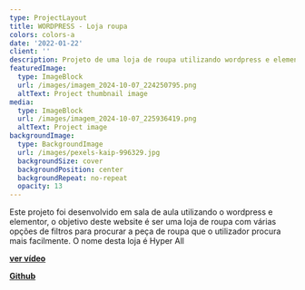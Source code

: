```yaml
---
type: ProjectLayout
title: WORDPRESS - Loja roupa
colors: colors-a
date: '2022-01-22'
client: ''
description: Projeto de uma loja de roupa utilizando wordpress e elementor
featuredImage:
  type: ImageBlock
  url: /images/imagem_2024-10-07_224250795.png
  altText: Project thumbnail image
media:
  type: ImageBlock
  url: /images/imagem_2024-10-07_225936419.png
  altText: Project image
backgroundImage:
  type: BackgroundImage
  url: /images/pexels-kaip-996329.jpg
  backgroundSize: cover
  backgroundPosition: center
  backgroundRepeat: no-repeat
  opacity: 13
---
```

Este projeto foi desenvolvido em sala de aula utilizando o wordpress e elementor, o objetivo deste website é ser uma loja de roupa com várias opções de filtros para procurar a peça de roupa que o utilizador procura mais facilmente. O nome desta loja é Hyper All

[**ver vídeo**](https://drive.google.com/file/d/1gr644oP-8UyX1RrR8pLo9gZdcVo3G216/view?usp=sharing)

[**Github**](https://github.com/Danielsoares117/Loja-roupa)

